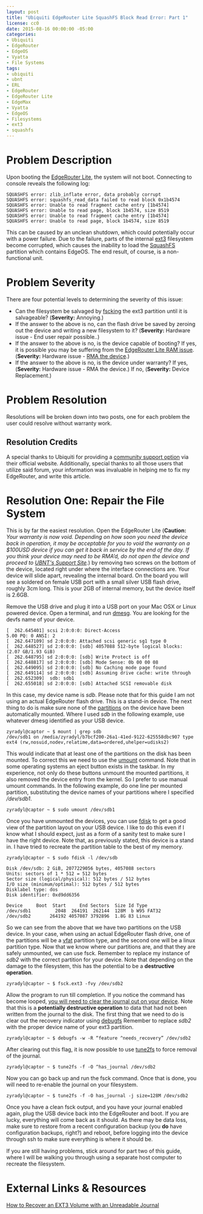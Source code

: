 ```yaml
---
layout: post
title: "Ubiquiti EdgeRouter Lite SquashFS Block Read Error: Part 1"
license: cc0
date: 2015-08-16 00:00:00 -05:00
categories:
- Ubiquiti
- EdgeRouter
- EdgeOS
- Vyatta
- File Systems
tags:
- ubiquiti
- ubnt
- ERL
- EdgeRouter
- EdgeRouter Lite
- EdgeMax
- Vyatta
- EdgeOS
- Filesystems
- ext3
- squashfs
---
```


Problem Description
===================
Upon booting the [EdgeRouter Lite][1], the system will not boot. Connecting to
console reveals the following log:

    SQUASHFS error: zlib_inflate error, data probably corrupt
    SQUASHFS error: squashfs_read_data failed to read block 0x1b4574
    SQUASHFS error: Unable to read fragment cache entry [1b4574]
    SQUASHFS error: Unable to read page, block 1b4574, size 8519
    SQUASHFS error: Unable to read fragment cache entry [1b4574]
    SQUASHFS error: Unable to read page, block 1b4574, size 8519

This can be caused by an unclean shutdown, which could potentially occur with a
power failure. Due to the failure, parts of the internal [ext3][2] filesystem
become corrupted, which causes the inability to load the [SquashFS][3] partition
which contains EdgeOS. The end result, of course, is a non-functional unit.

Problem Severity
================
There are four potential levels to determining the severity of this issue:

* Can the filesystem be salvaged by [fscking][4] the ext3 partition until it is
  salvageable? (**Severity:** Annoying.)
* If the answer to the above is no, can the flash drive be saved by zeroing out
  the device and writing a new filesystem to it? (**Severity:** Hardware issue -
  End user repair possible..)
* If the answer to the above is no, is the device capable of booting? If yes, it
  is possible you may be suffering
  from the [EdgeRouter Lite RAM issue][5]. (**Severity:** Hardware issue -
  [RMA the device][6].)
* If the answer to the above is no, is the device under warranty? If yes,
  (**Severity:** Hardware issue - RMA the device.) If no, (**Severity:** Device
  Replacement.)

Problem Resolution
==================
Resolutions will be broken down into two posts, one for each problem the user
could resolve without warranty work.

Resolution Credits
------------------
A special thanks to Ubiquiti for providing a [community support option][7] via
their official website. Additionally, special thanks to all those users that
utilize said forum, your information was invaluable in helping me to fix my
EdgeRouter, and write this article.

Resolution One: Repair the File System
======================================
This is by far the easiest resolution. Open the EdgeRouter Lite (**Caution:**
*Your warranty is now void. Depending on how soon you need the device
back in operation, it may be acceptable for you to void the warranty on a
$100USD device if you can get it back in service by the end of the day. If
you think your device may need to be RMA’d, do not open the device and proceed
to [UBNT's Support Site][6].*) by removing two screws on the bottom
of the device, located right under where the interface connections are. Your
device will slide apart, revealing the internal board. On the board you
will see a soldered on female USB port with a small silver USB flash drive,
roughly 3cm long. This is your 2GB of internal memory, but the device itself
is 2.6GB.

Remove the USB drive and plug it into a USB port on your Mac OSX or Linux
powered device. Open a terminal, and run [dmesg][8]. You are looking for the
devfs name of your device.

    [  262.645401] scsi 2:0:0:0: Direct-Access                               5.00 PQ: 0 ANSI: 2
    [  262.647109] sd 2:0:0:0: Attached scsi generic sg1 type 0
    [  262.648527] sd 2:0:0:0: [sdb] 4057088 512-byte logical blocks: (2.07 GB/1.93 GiB)
    [  262.648795] sd 2:0:0:0: [sdb] Write Protect is off
    [  262.648817] sd 2:0:0:0: [sdb] Mode Sense: 0b 00 00 08
    [  262.649095] sd 2:0:0:0: [sdb] No Caching mode page found
    [  262.649114] sd 2:0:0:0: [sdb] Assuming drive cache: write through
    [  262.652309]  sdb: sdb1
    [  262.655018] sd 2:0:0:0: [sdb] Attached SCSI removable disk

In this case, my device name is *sdb*. Please note that for this guide I am not
using an actual EdgeRouter flash drive. This is a stand-in device. The next
thing to do is make sure none of the [partitions][11] on the device have been
automatically mounted. Where I used *sdb* in the following example, use whatever
dmesg identified as your USB device.

    zyradyl@captor ~ $ mount | grep sdb
    /dev/sdb1 on /media/zyradyl/b7bcf200-26a1-41ed-9122-625558dbc907 type ext4 (rw,nosuid,nodev,relatime,data=ordered,uhelper=udisks2)

This would indicate that at least one of the partitions on the disk has been
mounted. To correct this we need to use the [umount][9] command. Note that in
some operating systems an eject button exists in the taskbar. In my experience,
not only do these buttons unmount the mounted partitions, it also removed the
device entry from the kernel. So I prefer to use manual umount commands. In the
following example, do one line per mounted partition, substituting the device
names of your partitions where I specified */dev/sdb1*.

    zyradyl@captor ~ $ sudo umount /dev/sdb1

Once you have unmounted the devices, you can use [fdisk][10] to get a good view
of the partition layout on your USB device. I like to do this even if I know
what I should expect, just as a form of a sanity test to make sure I have the
right device. Note that, as previously stated, this device is a stand in. I have
tried to recreate the partition table to the best of my memory.

    zyradyl@captor ~ $ sudo fdisk -l /dev/sdb

    Disk /dev/sdb: 2 GiB, 2077229056 bytes, 4057088 sectors
    Units: sectors of 1 * 512 = 512 bytes
    Sector size (logical/physical): 512 bytes / 512 bytes
    I/O size (minimum/optimal): 512 bytes / 512 bytes
    Disklabel type: dos
    Disk identifier: 0xd9dd6356

    Device     Boot  Start     End Sectors  Size Id Type
    /dev/sdb1         2048  264191  262144  128M  b W95 FAT32
    /dev/sdb2       264192 4057087 3792896  1.8G 83 Linux

So we can see from the above that we have two partitions on the USB device. In
your case, when using an actual EdgeRouter flash drive, one of the partitions
will be a [vfat][12] partition type, and the second one will be a linux
partition type. Now that we know where our partitions are, and that they are
safely unmounted, we can use fsck. Remember to replace my instance of *sdb2*
with the correct partition for your device. Note that depending on the damage to
the filesystem, this has the potential to be a **destructive operation**.

    zyradyl@captor ~ $ fsck.ext3 -fvy /dev/sdb2

Allow the program to run till completion. If you notice the command has become
looped, [you will need to clear the journal out on your device][15]. Note that
this is a **potentially destructive operation** to data that had not been
written from the journal to the disk. The first thing that we need to do is
clear out the recovery indicator using [debugfs][13] Remember to replace *sdb2*
with the proper device name of your ext3 partition.

    zyradyl@captor ~ $ debugfs -w -R “feature ^needs_recovery” /dev/sdb2

After clearing out this flag, it is now possible to use [tune2fs][14] to force
removal of the journal.

    zyradyl@captor ~ $ tune2fs -f -O ^has_journal /dev/sdb2

Now you can go back up and run the fsck command. Once that is done, you will
need to re-enable the journal on your filesystem.

    zyradyl@captor ~ $ tune2fs -f -O has_journal -j size=128M /dev/sdb2

Once you have a clean fsck output, and you have your journal enabled again, plug
the USB device back into the EdgeRouter and boot. If you are lucky, everything
will come back as it should. As there may be data loss, make sure to restore
from a recent configuration backup (you **do** have configuration backups,
right?) and reboot, before logging into the device through ssh to make sure
everything is where it should be.

If you are still having problems, stick around for part two of this guide, where
I will be walking you through using a separate host computer to recreate the
filesystem.

External Links & Resources
==========================
[How to Recover an EXT3 Volume with an Unreadable Journal][15]

[1]:  https://www.ubnt.com/edgemax/edgerouter-lite/                                                       "EdgeRouter Lite"
[2]:  https://en.wikipedia.org/wiki/Ext3                                                                  "Wikipedia: Ext3"
[3]:  https://en.wikipedia.org/wiki/Squashfs                                                              "Wikipedia: SquashFS"
[4]:  http://linux.die.net/man/8/e2fsck                                                                   "e2fsck Manual Page"
[5]:  https://community.ubnt.com/t5/EdgeMAX/EdgeRouter-LITE-OS-and-hardware-problems/td-p/667557          "EdgeRouter Lite DDR Issue"
[6]:  https://www.ubnt.com/support/                                                                       "Ubiquiti Support"
[7]:  https://community.ubnt.com/t5/custom/page/page-id/Forums                                            "Ubiquiti Forums"
[8]:  http://linux.die.net/man/8/dmesg                                                                    "dmesg Manual Page"
[9]:  http://linux.die.net/man/8/umount                                                                   "umount Manual Page"
[10]: http://linux.die.net/man/8/fdisk                                                                    "fdisk Manual Page"
[11]: https://en.wikipedia.org/wiki/Disk_partitioning                                                     "Wikipedia: Disk Partitioning"
[12]: https://en.wikipedia.org/wiki/File_Allocation_Table#VFAT                                            "Wikipedia: File Allocation Tables"
[13]: http://linux.die.net/man/8/debugfs                                                                  "debugfs Manual Page"
[14]: http://linux.die.net/man/8/tune2fs                                                                  "tune2fs Manual Page"
[15]: http://trick.vanstaveren.us/wp/2009/06/19/how-to-recover-an-ext3-volume-with-an-unreadable-journal/ "How to recover an ext3 volume with an unreadable journal"
